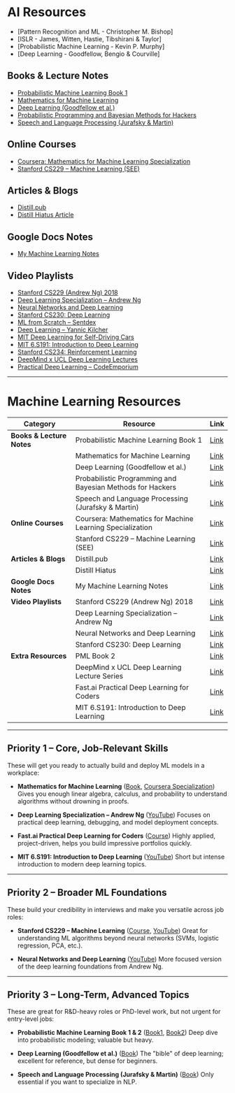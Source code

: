 # AI Resources
- [Pattern Recognition and ML - Christopher M. Bishop]
- [ISLR - James, Witten, Hastie, Tibshirani & Taylor]
- [Probabilistic Machine Learning - Kevin P. Murphy]
- [Deep Learning - Goodfellow, Bengio & Courville]

## Books & Lecture Notes
- [Probabilistic Machine Learning Book 1](https://probml.github.io/pml-book/book1.html)
- [Mathematics for Machine Learning](https://mml-book.github.io/)
- [Deep Learning (Goodfellow et al.)](https://www.deeplearningbook.org/)
- [Probabilistic Programming and Bayesian Methods for Hackers](https://dataorigami.net/Probabilistic-Programming-and-Bayesian-Methods-for-Hackers/)
- [Speech and Language Processing (Jurafsky & Martin)](https://web.stanford.edu/~jurafsky/slp3/)

## Online Courses
- [Coursera: Mathematics for Machine Learning Specialization](https://www.coursera.org/specializations/mathematics-machine-learning?action=enroll)
- [Stanford CS229 – Machine Learning (SEE)](https://see.stanford.edu/course/cs229)

## Articles & Blogs
- [Distill.pub](https://distill.pub/)
- [Distill Hiatus Article](https://distill.pub/2021/distill-hiatus/)

## Google Docs Notes
- [My Machine Learning Notes](https://docs.google.com/document/d/1BXLsqCOW9GuzJae4gs_uP3XBHrd-orsDqoA2TtSHLbI/edit?tab=t.0)

## Video Playlists
- [Stanford CS229 (Andrew Ng) 2018](https://www.youtube.com/playlist?list=PLoROMvodv4rMiGQp3WXShtMGgzqpfVfbU)
- [Deep Learning Specialization – Andrew Ng](https://www.youtube.com/playlist?list=PLkDaE6sCZn6FNC6YRfRQc_FbeQrF8BwGI)
- [Neural Networks and Deep Learning](https://www.youtube.com/playlist?list=PLkDaE6sCZn6GMoA0wbpJLi3t34Gd8l0aK)
- [Stanford CS230: Deep Learning](https://www.youtube.com/playlist?list=PLoROMvodv4rOABXSygHTsbvUz4G_YQhOb)
- [ML from Scratch – Sentdex](https://www.youtube.com/playlist?list=PLS01nW3RtgopsNLeM936V4TNSsvvVglLc)
- [Deep Learning – Yannic Kilcher](https://www.youtube.com/playlist?list=PLqYmG7hTraZDM-OYHWgPebj2MfCFzFObQ)
- [MIT Deep Learning for Self-Driving Cars](https://www.youtube.com/playlist?list=PLoROMvodv4rPOWA-omMM6STXaWW4FvJT8)
- [MIT 6.S191: Introduction to Deep Learning](https://www.youtube.com/playlist?list=PL5-TkQAfAZFbzxjBHtzdVCWE0Zbhomg7r)
- [Stanford CS234: Reinforcement Learning](https://www.youtube.com/playlist?list=PLoROMvodv4rOY23Y0BoGoBGgQ1zmU_MT_)
- [DeepMind x UCL Deep Learning Lectures](https://www.youtube.com/playlist?list=PLAqhIrjkxbuWI23v9cThsA9GvCAUhRvKZ)
- [Practical Deep Learning – CodeEmporium](https://www.youtube.com/playlist?list=PLtBw6njQRU-rwp5__7C0oIVt26ZgjG9NI)


---

# Machine Learning Resources

| Category | Resource | Link |
|----------|----------|------|
| **Books & Lecture Notes** | Probabilistic Machine Learning Book 1 | [Link](https://probml.github.io/pml-book/book1.html) |
|  | Mathematics for Machine Learning | [Link](https://mml-book.github.io/) |
|  | Deep Learning (Goodfellow et al.) | [Link](https://www.deeplearningbook.org/) |
|  | Probabilistic Programming and Bayesian Methods for Hackers | [Link](https://dataorigami.net/Probabilistic-Programming-and-Bayesian-Methods-for-Hackers/) |
|  | Speech and Language Processing (Jurafsky & Martin) | [Link](https://web.stanford.edu/~jurafsky/slp3/) |
| **Online Courses** | Coursera: Mathematics for Machine Learning Specialization | [Link](https://www.coursera.org/specializations/mathematics-machine-learning?action=enroll) |
|  | Stanford CS229 – Machine Learning (SEE) | [Link](https://see.stanford.edu/course/cs229) |
| **Articles & Blogs** | Distill.pub | [Link](https://distill.pub/) |
|  | Distill Hiatus | [Link](https://distill.pub/2021/distill-hiatus/) |
| **Google Docs Notes** | My Machine Learning Notes | [Link](https://docs.google.com/document/d/1BXLsqCOW9GuzJae4gs_uP3XBHrd-orsDqoA2TtSHLbI/edit?tab=t.0) |
| **Video Playlists** | Stanford CS229 (Andrew Ng) 2018 | [Link](https://www.youtube.com/playlist?list=PLoROMvodv4rMiGQp3WXShtMGgzqpfVfbU) |
|  | Deep Learning Specialization – Andrew Ng | [Link](https://www.youtube.com/playlist?list=PLkDaE6sCZn6FNC6YRfRQc_FbeQrF8BwGI) |
|  | Neural Networks and Deep Learning | [Link](https://www.youtube.com/playlist?list=PLkDaE6sCZn6GMoA0wbpJLi3t34Gd8l0aK) |
|  | Stanford CS230: Deep Learning | [Link](https://www.youtube.com/playlist?list=PLoROMvodv4rOABXSygHTsbvUz4G_YQhOb) |
| **Extra Resources** | PML Book 2 | [Link](https://probml.github.io/pml-book/book2.html) |
|  | DeepMind x UCL Deep Learning Lecture Series | [Link](https://www.youtube.com/playlist?list=PLqYmG7hTraZDNJre23vqCGIVpfZ_K2RZs) |
|  | Fast.ai Practical Deep Learning for Coders | [Link](https://course.fast.ai/) |
|  | MIT 6.S191: Introduction to Deep Learning | [Link](https://www.youtube.com/playlist?list=PLkDaE6sCZn6Ec-XTbcX1uRg2_u4xOEky0) |

---

## **Priority 1 – Core, Job-Relevant Skills**

These will get you ready to actually build and deploy ML models in a workplace:

* **Mathematics for Machine Learning** ([Book](https://mml-book.github.io/), [Coursera Specialization](https://www.coursera.org/specializations/mathematics-machine-learning?action=enroll))
  Gives you enough linear algebra, calculus, and probability to understand algorithms without drowning in proofs.

* **Deep Learning Specialization – Andrew Ng** ([YouTube](https://www.youtube.com/playlist?list=PLkDaE6sCZn6FNC6YRfRQc_FbeQrF8BwGI))
  Focuses on practical deep learning, debugging, and model deployment concepts.

* **Fast.ai Practical Deep Learning for Coders** ([Course](https://course.fast.ai/))
  Highly applied, project-driven, helps you build impressive portfolios quickly.

* **MIT 6.S191: Introduction to Deep Learning** ([YouTube](https://www.youtube.com/playlist?list=PLkDaE6sCZn6Ec-XTbcX1uRg2_u4xOEky0))
  Short but intense introduction to modern deep learning topics.

---

## **Priority 2 – Broader ML Foundations**

These build your credibility in interviews and make you versatile across job roles:

* **Stanford CS229 – Machine Learning** ([Course](https://see.stanford.edu/course/cs229), [YouTube](https://www.youtube.com/playlist?list=PLoROMvodv4rMiGQp3WXShtMGgzqpfVfbU))
  Great for understanding ML algorithms beyond neural networks (SVMs, logistic regression, PCA, etc.).

* **Neural Networks and Deep Learning** ([YouTube](https://www.youtube.com/playlist?list=PLkDaE6sCZn6GMoA0wbpJLi3t34Gd8l0aK))
  More focused version of the deep learning foundations from Andrew Ng.

---

## **Priority 3 – Long-Term, Advanced Topics**

These are great for R\&D-heavy roles or PhD-level work, but not urgent for entry-level jobs:

* **Probabilistic Machine Learning Book 1 & 2** ([Book1](https://probml.github.io/pml-book/book1.html), [Book2](https://probml.github.io/pml-book/book2.html))
  Deep dive into probabilistic modeling; valuable but heavy.

* **Deep Learning (Goodfellow et al.)** ([Book](https://www.deeplearningbook.org/))
  The "bible" of deep learning; excellent for reference, but dense for beginners.

* **Speech and Language Processing (Jurafsky & Martin)** ([Book](https://web.stanford.edu/~jurafsky/slp3/))
  Only essential if you want to specialize in NLP.
